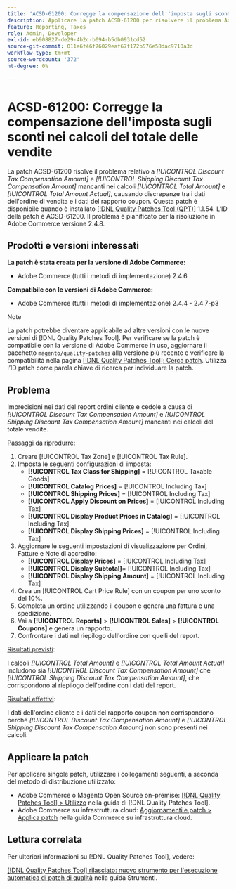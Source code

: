 ```yaml
---
title: 'ACSD-61200: Corregge la compensazione dell''imposta sugli sconti nei calcoli del totale delle vendite'
description: Applicare la patch ACSD-61200 per risolvere il problema Adobe Commerce per cui *[!UICONTROL Discount Tax Compensation Amount]* e *[!UICONTROL Shipping Discount Tax Compensation Amount]* mancano dai calcoli del totale vendite, causando discrepanze tra i dati dell'ordine cliente e i dati del rapporto coupon.
feature: Reporting, Taxes
role: Admin, Developer
exl-id: eb908827-de29-4b2c-b094-b5db0931cd52
source-git-commit: 011a6f46f76029eaf67f172b576e58dac9710a3d
workflow-type: tm+mt
source-wordcount: '372'
ht-degree: 0%

---
```


# ACSD-61200: Corregge la compensazione dell&#39;imposta sugli sconti nei calcoli del totale delle vendite

La patch ACSD-61200 risolve il problema relativo a *[!UICONTROL Discount Tax Compensation Amount]* e *[!UICONTROL Shipping Discount Tax Compensation Amount]* mancanti nei calcoli *[!UICONTROL Total Amount]* e *[!UICONTROL Total Amount Actual]*, causando discrepanze tra i dati dell&#39;ordine di vendita e i dati del rapporto coupon. Questa patch è disponibile quando è installato [[!DNL Quality Patches Tool (QPT)]](/help/tools/quality-patches-tool/quality-patches-tool-to-self-serve-quality-patches.md) 1.1.54. L’ID della patch è ACSD-61200. Il problema è pianificato per la risoluzione in Adobe Commerce versione 2.4.8.

## Prodotti e versioni interessati

**La patch è stata creata per la versione di Adobe Commerce:**

- Adobe Commerce (tutti i metodi di implementazione) 2.4.6

**Compatibile con le versioni di Adobe Commerce:**

- Adobe Commerce (tutti i metodi di implementazione) 2.4.4 - 2.4.7-p3

>[!NOTE]
>
>La patch potrebbe diventare applicabile ad altre versioni con le nuove versioni di [!DNL Quality Patches Tool]. Per verificare se la patch è compatibile con la versione di Adobe Commerce in uso, aggiornare il pacchetto `magento/quality-patches` alla versione più recente e verificare la compatibilità nella pagina [[!DNL Quality Patches Tool]: Cerca patch](https://experienceleague.adobe.com/tools/commerce-quality-patches/index.html). Utilizza l’ID patch come parola chiave di ricerca per individuare la patch.

## Problema

Imprecisioni nei dati del report ordini cliente e cedole a causa di *[!UICONTROL Discount Tax Compensation Amount]* e *[!UICONTROL Shipping Discount Tax Compensation Amount]* mancanti nei calcoli del totale vendite.

<u>Passaggi da riprodurre</u>:

1. Creare [!UICONTROL Tax Zone] e [!UICONTROL Tax Rule].
1. Imposta le seguenti configurazioni di imposta:
   - **[!UICONTROL Tax Class for Shipping]** = [!UICONTROL Taxable Goods]
   - **[!UICONTROL Catalog Prices]** = [!UICONTROL Including Tax]
   - **[!UICONTROL Shipping Prices]** = [!UICONTROL Including Tax]
   - **[!UICONTROL Apply Discount on Prices]** = [!UICONTROL Including Tax]
   - **[!UICONTROL Display Product Prices in Catalog]** = [!UICONTROL Including Tax]
   - **[!UICONTROL Display Shipping Prices]** = [!UICONTROL Including Tax]
1. Aggiornare le seguenti impostazioni di visualizzazione per Ordini, Fatture e Note di accredito:
   - **[!UICONTROL Display Prices]** = [!UICONTROL Including Tax]
   - **[!UICONTROL Display Subtotal]**= [!UICONTROL Including Tax]
   - **[!UICONTROL Display Shipping Amount]** = [!UICONTROL Including Tax]
1. Crea un [!UICONTROL Cart Price Rule] con un coupon per uno sconto del 10%.
1. Completa un ordine utilizzando il coupon e genera una fattura e una spedizione.
1. Vai a **[!UICONTROL Reports]** > **[!UICONTROL Sales]** > **[!UICONTROL Coupons]** e genera un rapporto.
1. Confrontare i dati nel riepilogo dell&#39;ordine con quelli del report.

<u>Risultati previsti</u>:

I calcoli *[!UICONTROL Total Amount]* e *[!UICONTROL Total Amount Actual]* includono sia *[!UICONTROL Discount Tax Compensation Amount]* che *[!UICONTROL Shipping Discount Tax Compensation Amount]*, che corrispondono al riepilogo dell&#39;ordine con i dati del report.

<u>Risultati effettivi</u>:

I dati dell&#39;ordine cliente e i dati del rapporto coupon non corrispondono perché *[!UICONTROL Discount Tax Compensation Amount]* e *[!UICONTROL Shipping Discount Tax Compensation Amount]* non sono presenti nei calcoli.

## Applicare la patch

Per applicare singole patch, utilizzare i collegamenti seguenti, a seconda del metodo di distribuzione utilizzato:

- Adobe Commerce o Magento Open Source on-premise: [[!DNL Quality Patches Tool] > Utilizzo](/help/tools/quality-patches-tool/usage.md) nella guida di [!DNL Quality Patches Tool].
- Adobe Commerce su infrastruttura cloud: [Aggiornamenti e patch > Applica patch](https://experienceleague.adobe.com/docs/commerce-cloud-service/user-guide/develop/upgrade/apply-patches.html) nella guida Commerce su infrastruttura cloud.

## Lettura correlata

Per ulteriori informazioni su [!DNL Quality Patches Tool], vedere:

[[!DNL Quality Patches Tool] rilasciato: nuovo strumento per l&#39;esecuzione automatica di patch di qualità](https://experienceleague.adobe.com/en/docs/commerce-operations/tools/quality-patches-tool/quality-patches-tool-to-self-serve-quality-patches) nella guida Strumenti.
